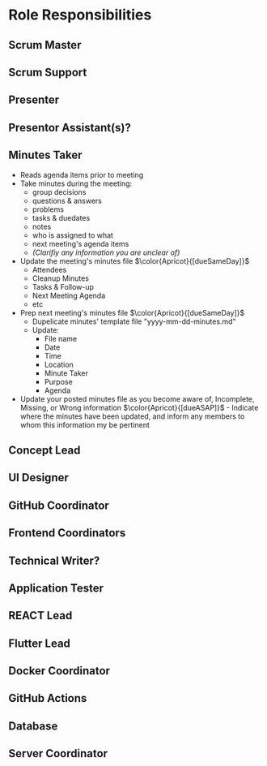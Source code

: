 # Role Responsibilities

## Scrum Master

## Scrum Support

## Presenter

## Presentor Assistant(s)?

## Minutes Taker
- Reads agenda items prior to meeting
- Take minutes during the meeting:
  - group decisions
  - questions & answers
  - problems
  - tasks & duedates
  - notes
  - who is assigned to what
  - next meeting's agenda items
  - _(Clarifiy any information you are unclear of)_
- Update the meeting's minutes file $\color{Apricot}{[dueSameDay]}$
  - Attendees
  - Cleanup Minutes
  - Tasks & Follow-up
  - Next Meeting Agenda
  - etc
- Prep next meeting's minutes file $\color{Apricot}{[dueSameDay]}$
  - Dupelicate minutes' template file "yyyy-mm-dd-minutes.md"
  - Update:
    - File name
    - Date
    - Time
    - Location
    - Minute Taker
    - Purpose
    - Agenda
- Update your posted minutes file as you become aware of, Incomplete, Missing, or Wrong information $\color{Apricot}{[dueASAP]}$
  <!--> - Indicate where the minutes have been updated, and inform any members to whom this information my be pertinent 

## Concept Lead

## UI Designer

## GitHub Coordinator

## Frontend Coordinators

## Technical Writer?

## Application Tester

## REACT Lead

## Flutter Lead

## Docker Coordinator

## GitHub Actions

## Database

## Server Coordinator